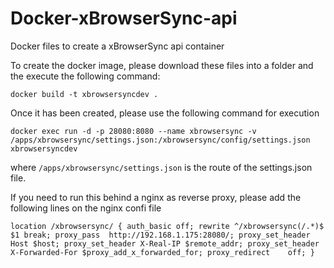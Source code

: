# Docker-xBrowserSync-api
Docker files to create a xBrowserSync api container

To create the docker image, please download these files into a folder and the execute the following command:

`docker build -t xbrowsersyncdev .`

Once it has been created, please use the following command for execution

`docker exec run -d -p 28080:8080 --name xbrowsersync -v /apps/xbrowsersync/settings.json:/xbrowsersync/config/settings.json xbrowsersyncdev`

where `/apps/xbrowsersync/settings.json` is the route of the settings.json file. 

If you need to run this behind a nginx as reverse proxy, please add the following lines on the nginx confi file

`location /xbrowsersync/ {
    auth_basic off;
    rewrite ^/xbrowsersync(/.*)$ $1 break;
    proxy_pass  http://192.168.1.175:28080/;
    proxy_set_header Host $host;
    proxy_set_header X-Real-IP $remote_addr;
    proxy_set_header X-Forwarded-For $proxy_add_x_forwarded_for;
    proxy_redirect    off;
}`



